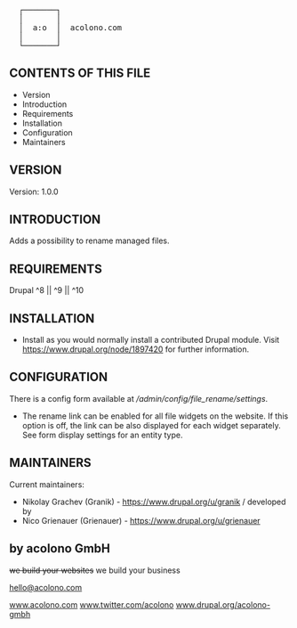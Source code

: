 <pre>
  ┌───────┐
  │       │
  │  a:o  │  acolono.com
  │       │
  └───────┘
</pre>

CONTENTS OF THIS FILE
---------------------

* Version
* Introduction
* Requirements
* Installation
* Configuration
* Maintainers

VERSION
-------
Version: 1.0.0


INTRODUCTION
------------

Adds a possibility to rename managed files.


REQUIREMENTS
------------

Drupal ^8 || ^9 || ^10

INSTALLATION
------------

* Install as you would normally install a contributed Drupal module. Visit
  https://www.drupal.org/node/1897420 for further information.


CONFIGURATION
-------------
There is a config form available at _/admin/config/file_rename/settings_.

* The rename link can be enabled for all file widgets on the website. 
If this option is off, the link can be also displayed for each widget separately. 
See form display settings for an entity type.

MAINTAINERS
-----------

Current maintainers:
* Nikolay Grachev (Granik) - https://www.drupal.org/u/granik / developed by
* Nico Grienauer (Grienauer) - https://www.drupal.org/u/grienauer


by acolono GmbH
---------------

~~we build your websites~~
we build your business

hello@acolono.com

www.acolono.com
www.twitter.com/acolono
www.drupal.org/acolono-gmbh
